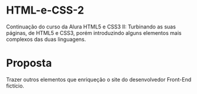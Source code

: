 # HTML-e-CSS-2
Continuação do curso da Alura HTML5 e CSS3 II: Turbinando as suas páginas, de HTML5 e CSS3, porém introduzindo alguns elementos mais complexos das duas linguagens.

# Proposta
Trazer outros elementos que enriqueção o site do desenvolvedor Front-End fictício. 
